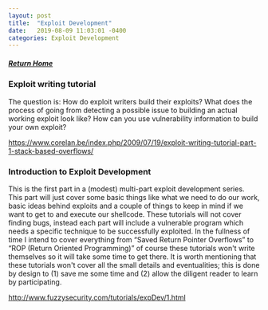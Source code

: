 ```yaml
---
layout: post
title:  "Exploit Development"
date:   2019-08-09 11:03:01 -0400
categories: Exploit Development
---
```

##### [Return Home](https://thegetch.github.io/penetration/testing/resources/2019/08/09/Home/)

### Exploit writing tutorial

The question is: How do exploit writers build their exploits? What does the process of going from detecting a possible issue to building an actual working exploit look like? How can you use vulnerability information to build your own exploit?

<https://www.corelan.be/index.php/2009/07/19/exploit-writing-tutorial-part-1-stack-based-overflows/>

### Introduction to Exploit Development

This is the first part in a (modest) multi-part exploit development series. This part will just cover some basic things like what we need to do our work, basic ideas behind exploits and a couple of things to keep in mind if we want to get to and execute our shellcode. These tutorials will not cover finding bugs, instead each part will include a vulnerable program which needs a specific technique to be successfully exploited. In the fullness of time I intend to cover everything from “Saved Return Pointer Overflows” to “ROP (Return Oriented Programming)” of course these tutorials won't write themselves so it will take some time to get there. It is worth mentioning that these tutorials won't cover all the small details and eventualities; this is done by design to (1) save me some time and (2) allow the diligent reader to learn by participating.

<http://www.fuzzysecurity.com/tutorials/expDev/1.html>
